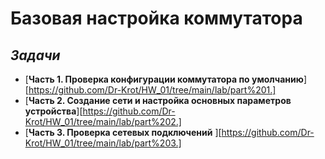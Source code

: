 # Базовая настройка коммутатора

## _Задачи_

- [**Часть 1. Проверка конфигурации коммутатора по умолчанию**][https://github.com/Dr-Krot/HW_01/tree/main/lab/part%201.]
- [**Часть 2. Создание сети и настройка основных параметров устройства**][https://github.com/Dr-Krot/HW_01/tree/main/lab/part%202.]
- [**Часть 3. Проверка сетевых подключений** ][https://github.com/Dr-Krot/HW_01/tree/main/lab/part%203.]
